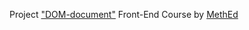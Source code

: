 Project <a href="https://fedoseevdmitry.github.io/DOM/">"DOM-document"</a> Front-End Course by <a href="https://methed.ru/">MethEd</a>
